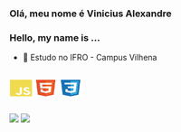 ### Olá, meu nome é Vinicius Alexandre
### Hello, my name is ...

- 📕 Estudo no IFRO - Campus Vilhena

<div style="display: inline_block"><br>
 <img align="center" alt="Vini-js" height="30" width="40" src="https://raw.githubusercontent.com/devicons/devicon/master/icons/javascript/javascript-plain.svg">
  <img align="center" alt="Vini-HTML" height="30" width="40" src="https://raw.githubusercontent.com/devicons/devicon/master/icons/html5/html5-original.svg">
  <img align="center" alt="Vini-CSS" height="30" width="40" src="https://raw.githubusercontent.com/devicons/devicon/master/icons/css3/css3-original.svg">
</div>

## 
<div>
<img height="180em" src="https://github-readme-stats.vercel.app/api?username=Luccas69&show_icons=true&theme=radical"/> 
<img height="180em" src="https://github-readme-stats.vercel.app/api/top-langs/?username=Luccas69&layout=compact&langs_count-16&theme=radical"/> 
</div>
